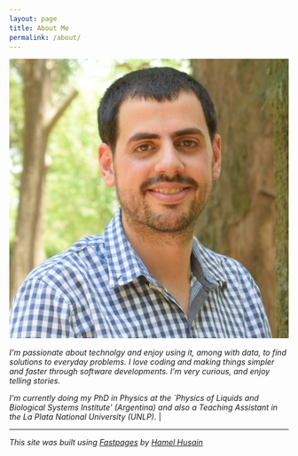 ```yaml
---
layout: page
title: About Me
permalink: /about/
---
```



![](https://raw.githubusercontent.com/Raudcu/blog/master/images/me.jpg) 


*I'm passionate about technolgy and enjoy using it, among with data, to find solutions to everyday problems. I love coding and making things simpler and faster through software developments.  I'm very curious, and enjoy telling stories.*

*I'm currently doing my PhD in Physics at the `Physics of Liquids and Biological Systems Institute' (Argentina) and also a Teaching Assistant in the La Plata National University (UNLP).*    | 


---

*This site was built using [Fastpages](https://github.com/fastai/fastpages) by [Hamel Husain](https://github.com/hamelsmu)*
